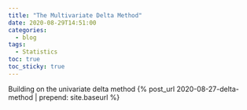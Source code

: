 ```yaml
---
title: "The Multivariate Delta Method"
date: 2020-08-29T14:51:00
categories:
  - blog
tags:
  - Statistics
toc: true
toc_sticky: true
---
```


Building on the univariate delta method 
{% post_url 2020-08-27-delta-method | prepend: site.baseurl %}
